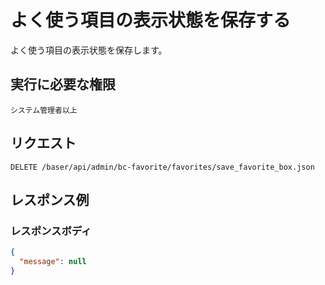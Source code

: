 # よく使う項目の表示状態を保存する

よく使う項目の表示状態を保存します。

## 実行に必要な権限

```
システム管理者以上
```

## リクエスト
```
DELETE /baser/api/admin/bc-favorite/favorites/save_favorite_box.json
```
## レスポンス例

### レスポンスボディ

```json
{
  "message": null
}

```
